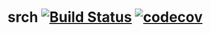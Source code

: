 # srch [![Build Status](https://travis-ci.org/paperhive/srch.svg?branch=master)](https://travis-ci.org/paperhive/srch) [![codecov](https://codecov.io/gh/paperhive/srch/branch/master/graph/badge.svg)](https://codecov.io/gh/paperhive/srch)
